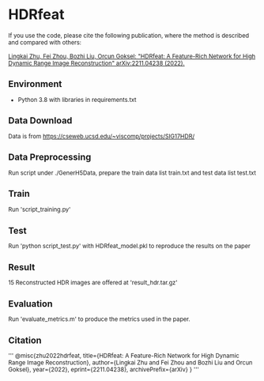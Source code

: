 # HDRfeat
<small> If you use the code, please cite the following publication, where the method is described and compared with others:

[Lingkai Zhu, Fei Zhou, Bozhi Liu, Orcun Goksel: "HDRfeat: A Feature-Rich Network for High Dynamic Range Image Reconstruction" arXiv:2211.04238 (2022).](https://arxiv.org/abs/2211.04238)

## Environment
+ Python 3.8
with libraries in requirements.txt
## Data Download
Data is from https://cseweb.ucsd.edu/~viscomp/projects/SIG17HDR/
## Data Preprocessing
Run script under ./GenerH5Data, prepare the train data list train.txt and test data list test.txt
## Train 
Run 'script_training.py'
## Test
Run 'python script_test.py' with HDRfeat_model.pkl to reproduce the results on the paper
## Result
15 Reconstructed HDR images are offered at 'result_hdr.tar.gz'
## Evaluation
Run 'evaluate_metrics.m' to produce the metrics used in the paper.
## Citation
'''
@misc{zhu2022hdrfeat,
      title={HDRfeat: A Feature-Rich Network for High Dynamic Range Image Reconstruction}, 
      author={Lingkai Zhu and Fei Zhou and Bozhi Liu and Orcun Goksel},
      year={2022},
      eprint={2211.04238},
      archivePrefix={arXiv}
}
'''
